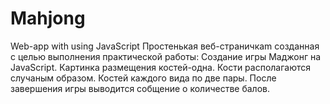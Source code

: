 # Mahjong
Web-app with using JavaScript
Простенькая веб-страничкаm созданная с целью выполнения практической работы: Создание игры Маджонг на JavaScript.
Картинка размещения костей-одна. Кости располагаются случаным образом. Костей каждого вида по две пары.
После завершения игры выводится собщение о количестве балов.
